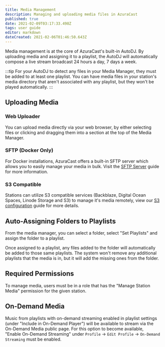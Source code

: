 ```yaml
---
title: Media Management
description: Managing and uploading media files in AzuraCast
published: true
date: 2021-02-09T03:17:33.498Z
tags: user guide
editor: markdown
dateCreated: 2021-02-06T01:46:50.643Z
---
```


Media management is at the core of AzuraCast's built-in AutoDJ. By uploading media and assigning it to a playlist, the AutoDJ will automatically compose a live stream broadcast 24 hours a day, 7 days a week.

:::tip
For your AutoDJ to detect any files in your Media Manager, they must be added to at least one playlist. You can have media files in your station's media directory that aren't associated with any playlist, but they won't be played automatically.
:::

## Uploading Media

### Web Uploader

You can upload media directly via your web browser, by either selecting files or clicking and dragging them into a section at the top of the Media Manager.

### SFTP (Docker Only)

For Docker installations, AzuraCast offers a built-in SFTP server which allows you to easily manage your media in bulk. Visit the [SFTP Server](/docs/user-guide/sftp-server) guide for more information.

### S3 Compatible

Stations can utilize S3 compatible services (Backblaze, Digital Ocean Spaces, Linode Storage and S3) to manage it's media remotely, view our [S3 configuration](/docs/administration/storage-locations/#s3-compatible-storage-location) guide for more details.

## Auto-Assigning Folders to Playlists

From the media manager, you can select a folder, select "Set Playlists" and assign the folder to a playlist.

Once assigned to a playlist, any files added to the folder will automatically be added to those same playlists. The system won't remove any additional playlists that the media is in, but it will add the missing ones from the folder.

## Required Permissions

To manage media, users must be in a role that has the "Manage Station Media" permission for the given station.

## On-Demand Media

Music from playlists with on-demand streaming enabled in playlist settings (under "Include in On-Demand Player") will be available to stream via the On-Demand Media public page. For this option to become available, "Enable On-Demand Streaming" under `Profile` -> `Edit Profile` -> `On-Demand Streaming` must be enabled.
